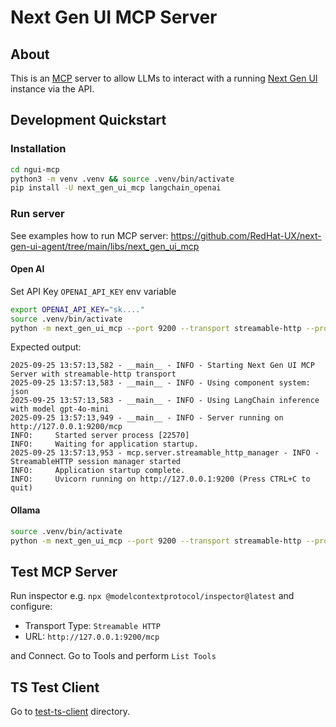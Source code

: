 # Next Gen UI MCP Server

## About

This is an [MCP](https://modelcontextprotocol.io/introduction) server to allow LLMs to interact with a running [Next Gen UI](https://github.com/RedHat-UX/next-gen-ui-agent) instance via the API.

## Development Quickstart

### Installation

```sh
cd ngui-mcp
python3 -m venv .venv && source .venv/bin/activate
pip install -U next_gen_ui_mcp langchain_openai
```

### Run server

See examples how to run MCP server: https://github.com/RedHat-UX/next-gen-ui-agent/tree/main/libs/next_gen_ui_mcp

#### Open AI

Set API Key `OPENAI_API_KEY` env variable

```sh
export OPENAI_API_KEY="sk...."
source .venv/bin/activate
python -m next_gen_ui_mcp --port 9200 --transport streamable-http --provider langchain --model gpt-4o-mini
```

Expected output:
```
2025-09-25 13:57:13,582 - __main__ - INFO - Starting Next Gen UI MCP Server with streamable-http transport
2025-09-25 13:57:13,583 - __main__ - INFO - Using component system: json
2025-09-25 13:57:13,583 - __main__ - INFO - Using LangChain inference with model gpt-4o-mini
2025-09-25 13:57:13,949 - __main__ - INFO - Server running on http://127.0.0.1:9200/mcp
INFO:     Started server process [22570]
INFO:     Waiting for application startup.
2025-09-25 13:57:13,953 - mcp.server.streamable_http_manager - INFO - StreamableHTTP session manager started
INFO:     Application startup complete.
INFO:     Uvicorn running on http://127.0.0.1:9200 (Press CTRL+C to quit)
```

#### Ollama


```sh
source .venv/bin/activate
python -m next_gen_ui_mcp --port 9200 --transport streamable-http --provider langchain --model llama3.2 --base-url http://localhost:11434/v1 --api-key ollama
```

## Test MCP Server

Run inspector e.g. `npx @modelcontextprotocol/inspector@latest` and configure:

* Transport Type: `Streamable HTTP`
* URL: `http://127.0.0.1:9200/mcp`

and Connect.
Go to Tools and perform `List Tools`

## TS Test Client

Go to [test-ts-client](./test-ts-client/) directory.
